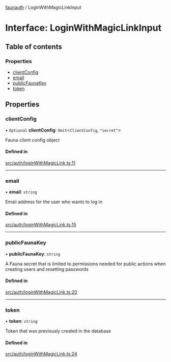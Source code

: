 [faunauth](../index.md) / LoginWithMagicLinkInput

# Interface: LoginWithMagicLinkInput

## Table of contents

### Properties

- [clientConfig](LoginWithMagicLinkInput.md#clientconfig)
- [email](LoginWithMagicLinkInput.md#email)
- [publicFaunaKey](LoginWithMagicLinkInput.md#publicfaunakey)
- [token](LoginWithMagicLinkInput.md#token)

## Properties

### clientConfig

• `Optional` **clientConfig**: `Omit`<`ClientConfig`, ``"secret"``\>

Fauna client config object

#### Defined in

[src/auth/loginWithMagicLink.ts:11](https://github.com/alexnitta/faunauth/blob/a52671e/src/auth/loginWithMagicLink.ts#L11)

___

### email

• **email**: `string`

Email address for the user who wants to log in

#### Defined in

[src/auth/loginWithMagicLink.ts:15](https://github.com/alexnitta/faunauth/blob/a52671e/src/auth/loginWithMagicLink.ts#L15)

___

### publicFaunaKey

• **publicFaunaKey**: `string`

A Fauna secret that is limited to permissions needed for public actions when creating users
and resetting passwords

#### Defined in

[src/auth/loginWithMagicLink.ts:20](https://github.com/alexnitta/faunauth/blob/a52671e/src/auth/loginWithMagicLink.ts#L20)

___

### token

• **token**: `string`

Token that was previously created in the database

#### Defined in

[src/auth/loginWithMagicLink.ts:24](https://github.com/alexnitta/faunauth/blob/a52671e/src/auth/loginWithMagicLink.ts#L24)
